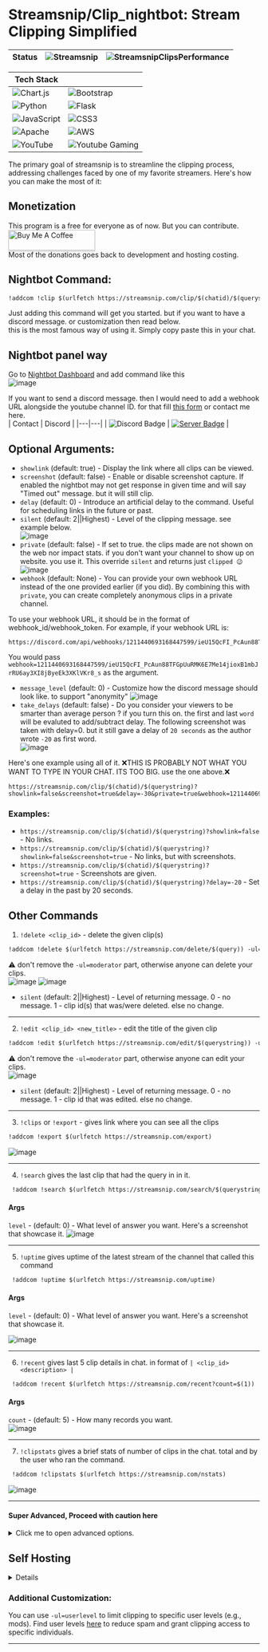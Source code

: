# Streamsnip/Clip_nightbot: Stream Clipping Simplified

| **Status** | **![Streamsnip](https://cronitor.io/badges/l4zGl5/production/rOa5oshJWmlCgt3t1OQ4Yh5xXGc.svg)** | **![StreamsnipClipsPerformance](https://cronitor.io/badges/kGZGWA/production/I_QFoL2euGXq7gGih2r6U4u9YDw.svg)** |
|:---:|:---:|:---:|

| Tech Stack |  |
|---|---| 
| ![Chart.js](https://img.shields.io/badge/chart.js-F5788D.svg?style=Flat&logo=chart.js&logoColor=white) | ![Bootstrap](https://img.shields.io/badge/Bootstrap-563D7C.svg?style=Flat&logo=bootstrap&logoColor=white) |
| ![Python](https://img.shields.io/badge/python-3670A0?style=Flat&logo=python&logoColor=ffdd54) | ![Flask](https://img.shields.io/badge/flask-%23000.svg?style=Flat&logo=flask&logoColor=white) |
| ![JavaScript](https://img.shields.io/badge/javascript-%23323330.svg?style=Flat&logo=javascript&logoColor=%23F7DF1E) | ![CSS3](https://img.shields.io/badge/css3-%231572B6.svg?style=Flat&logo=css3&logoColor=white) |
| ![Apache](https://img.shields.io/badge/apache-%23D42029.svg?style=Flat&logo=apache&logoColor=white) | ![AWS](https://img.shields.io/badge/AWS-%23FF9900.svg?style=Flat&logo=amazon-aws&logoColor=white) |
| ![YouTube](https://img.shields.io/badge/YouTube-%23FF0000.svg?style=Flat&logo=YouTube&logoColor=white) | ![Youtube Gaming](https://img.shields.io/badge/Youtube%20Gaming-FF0000?style=Flat&logo=Youtubegaming&logoColor=white) |

The primary goal of streamsnip is to streamline the clipping process, addressing challenges faced by one of my favorite streamers. Here's how you can make the most of it:
## Monetization
This program is a free for everyone as of now. But you can contribute. </br>
<a href="https://surajbhari.stck.me" target="_blank"><img src="https://www.buymeacoffee.com/assets/img/custom_images/orange_img.png" alt="Buy Me A Coffee" style="height: 41px !important;width: 174px !important;box-shadow: 0px 3px 2px 0px rgba(190, 190, 190, 0.5) !important;-webkit-box-shadow: 0px 3px 2px 0px rgba(190, 190, 190, 0.5) !important;" ></a> </br>
Most of the donations goes back to development and hosting costing. 
## Nightbot Command:

```markdown
!addcom !clip $(urlfetch https://streamsnip.com/clip/$(chatid)/$(querystring)?delay=-40)
```
Just adding this command will get you started. but if you want to have a discord message. or customization then read below. </br>
this is the most famous way of using it. Simply copy paste this in your chat. 

## Nightbot panel way
Go to [Nightbot Dashboard](https://nightbot.tv/commands/custom) and add command like this <br>
![image](https://github.com/SurajBhari/streamsnip/assets/45149585/667db821-f8a6-4f9e-a525-15fe5887854a)


If you want to send a discord message. then I would need to add a webhook URL alongside the youtube channel ID. for that fill [this form](https://forms.gle/NgF67HBR69CxAcvJ8) or contact me here.<br>
| Contact | Discord |
|---|---|
| ![Discord Badge](https://dcbadge.limes.pink/api/shield/408994955147870208) | [![Server Badge](https://dcbadge.limes.pink/api/server/2XVBWK99Vy)](https://discord.gg/2XVBWK99Vy) |

## Optional Arguments:

- `showlink` (default: true) - Display the link where all clips can be viewed.
- `screenshot` (default: false) - Enable or disable screenshot capture. If enabled the nightbot may not get response in given time and will say "Timed out" message. but it will still clip.
- `delay` (default: 0) - Introduce an artificial delay to the command. Useful for scheduling links in the future or past.
- `silent` (default: 2||Highest) - Level of the clipping message. see example below. </br> 
  ![image](https://github.com/SurajBhari/streamsnip/assets/45149585/f4e0bffa-1759-491a-ada9-c1ca4a55240b)
- `private` (default: false) - If set to true. the clips made are not shown on the web nor impact stats. if you don't want your channel to show up on website. you use it. This override `silent` and returns just ​​`clipped 😉` </br>
  ![image](https://github.com/SurajBhari/streamsnip/assets/45149585/42c6744e-f3d1-4335-822c-3c3713ac4ab4)
- `webhook` (default: None) - You can provide your own webhook URL instead of the one provided earlier (if you did). By combining this with `private`, you can create completely anonymous clips in a private channel.
  
To use your webhook URL, it should be in the format of webhook_id/webhook_token. For example, if your webhook URL is:
```
https://discord.com/api/webhooks/1211440693168447599/ieU15QcFI_PcAun88TFGpUuRMK6E7Me14jioxB1mbJrRU6ay3XI8jByeEk3XKlVKr8_s
```
You would pass `webhook=1211440693168447599/ieU15QcFI_PcAun88TFGpUuRMK6E7Me14jioxB1mbJrRU6ay3XI8jByeEk3XKlVKr8_s` as the argument. 
- `message_level` (default: 0) - Customize how the discord message should look like. to support "anonymity"
  ![image](https://github.com/SurajBhari/streamsnip/assets/45149585/bf5e5ced-0472-4a5a-9a84-9b03f4364596)
- `take_delays` (default: false) - Do you consider your viewers to be smarter than average person ? if you turn this on. the first and last `word` will be evaluted to add/subtract delay.
  The following screenshot was taken with delay=0. but it still gave a delay of `20 seconds` as the author wrote `-20` as first word.  
  ![image](https://github.com/SurajBhari/streamsnip/assets/45149585/361dac19-192a-4a75-aa8f-0d94a480790d)


Here's one example using all of it.
❌THIS IS PROBABLY NOT WHAT YOU WANT TO TYPE IN YOUR CHAT. ITS TOO BIG. use the one above.❌
```
https://streamsnip.com/clip/$(chatid)/$(querystring)?showlink=false&screenshot=true&delay=-30&private=true&webhook=1211440693168447599/ieU15QcFI_PcAun88TFGpUuRMK6E7Me14jioxB1mbJrRU6ay3XI8jByeEk3XKlVKr8_s&message_level=3&take_delays=true
```

### Examples:
- `https://streamsnip.com/clip/$(chatid)/$(querystring)?showlink=false` - No links.
- `https://streamsnip.com/clip/$(chatid)/$(querystring)?showlink=false&screenshot=true` - No links, but with screenshots.
- `https://streamsnip.com/clip/$(chatid)/$(querystring)?screenshot=true` - Screenshots are given.
- `https://streamsnip.com/clip/$(chatid)/$(querystring)?delay=-20` - Set a delay in the past by 20 seconds.

## Other Commands
1. `!delete <clip_id>` - delete the given clip(s)
```markdown
!addcom !delete $(urlfetch https://streamsnip.com/delete/$(query)) -ul=moderator
```
⚠️ don't remove the `-ul=moderator` part, otherwise anyone can delete your clips. </br>
![image](https://github.com/SurajBhari/streamsnip/assets/45149585/35d174c8-5f3f-4bb8-a6f7-15fc59ee0c43) ![image](https://github.com/SurajBhari/streamsnip/assets/45149585/b138243c-6a24-4d81-ac1f-1c25fa56ee08)
 </br>
  - `silent` (default: 2||Highest) - Level of returning message. 0 - no message. 1 - clip id(s) that was/were deleted. else no change.
---
2. `!edit <clip_id> <new_title>` - edit the title of the given clip
```markdown
!addcom !edit $(urlfetch https://streamsnip.com/edit/$(querystring)) -ul=moderator
```
⚠️ don't remove the `-ul=moderator` part, otherwise anyone can edit your clips. </br>
![image](https://github.com/SurajBhari/streamsnip/assets/45149585/f76e4bc6-dc20-4fa1-b58a-e237b4f7ba8f) </br>
  - `silent` (default: 2||Highest) - Level of returning message. 0 - no message. 1 - clip id that was edited. else no change.
---
3. `!clips` or `!export` - gives link where you can see all the clips 
```markdown
!addcom !export $(urlfetch https://streamsnip.com/export)
```
![image](https://github.com/SurajBhari/streamsnip/assets/45149585/7d72988e-0ab0-46a1-b7cb-0183e542eb2d)

---
4. `!search` gives the last clip that had the query in in it.
```markdown
 !addcom !search $(urlfetch https://streamsnip.com/search/$(querystring))
```
  #### Args
  `level` - (default: 0) - What level of answer you want. Here's a screenshot that showcase it. 
  ![image](https://github.com/SurajBhari/streamsnip/assets/45149585/a7601ed3-265c-427a-b749-30d70216ce2a)


---
5. `!uptime` gives uptime of the latest stream of the channel that called this command
```markdown
 !addcom !uptime $(urlfetch https://streamsnip.com/uptime)
```
  #### Args
  `level` - (default: 0) - What level of answer you want. Here's a screenshot that showcase it. 
   
  ![image](https://github.com/SurajBhari/streamsnip/assets/45149585/cf174b02-f95b-45b6-a1fb-b28675da8715) 
   
  --- 

6. `!recent` gives last 5 clip details in chat. in format of `| <clip_id> <description> |` 
```markdown
 !addcom !recent $(urlfetch https://streamsnip.com/recent?count=$(1))
```
  #### Args
  `count` - (default: 5) - How many records you want.  
  ![image](https://github.com/SurajBhari/streamsnip/assets/45149585/40c3cec9-4e19-49c5-b077-96218ced2eb3)
  
  --- 
  
7. `!clipstats` gives a brief stats of number of clips in the chat. total and by the user who ran the command. 
```markdown
 !addcom !clipstats $(urlfetch https://streamsnip.com/nstats)
```
![image](https://github.com/SurajBhari/streamsnip/assets/45149585/04feb94b-7323-4cf7-878b-5e48dd56860d) 

--- 
#### Super Advanced, Proceed with caution here
<details>
  <summary>Click me to open advanced options.</summary>
  
  Idea from [here](https://community.nightdev.com/t/clip-command-then-have-lastclip-automatically-update/35360), You can combine !search command to give out timestamp to particular events in the stream </br>
  A combo can look like this 
  ```
  !addcom !clipkill $(urlfetch https://streamsnip.com/clip/$(chatid)/kill-automated)
  !addcom !lastkill $(urlfetch https://streamsnip.com/search/kill-automated)
  ```
  Want more advanced ? here </br>
  There is one more endpoint named `/searchx/<clip-desc>` that returns JSON of the clip with that clip-desc.</br>
  THIS IS JUST 1 EXAMPLE. SKY IS THE LIMIT HERE
  ```
  !addcom !lastkilltime $(eval clip=$(urlfetch json https://streamsnip.com/searchx/kill-automated); clip['hms'])
  ```
  returning data looks something like this </br>
  ![carbon (3)](https://github.com/SurajBhari/streamsnip/assets/45149585/f7709890-6959-4a25-8a6d-292c9d20e10b)
  
     
  8. `!streaminfo`  this gives streaminfo in JSON format that you can use to do some other stuff.
     data looks something like this.
     ![carbon](https://github.com/SurajBhari/streamsnip/assets/45149585/811ec86a-9d69-4cc3-bde5-2d2cc66bd5ac)
     
     Route is at `/stream_info`
     ```markdown
     !addcom !myid $(eval info=$(urlfetch json https://streamsnip.com/stream_info); info['author_id'])
     ```
</details>

## Self Hosting 
<details>
  I made it quite easy to host yourself. if you prefer that way.
  
  ### Installation
  1. Clone the repo
  2. Install requirements - `pip install -r requirements.txt`
  3. (Optional) Install ffmpeg and ytdlp for screenshot to work.
  4. CONFIG - edit creds.sample.json to creds.json and insert few keys in it. `password` to use at `/admin` page and `/add` route.

  ### Running
  1. Run by doing. `python main.py`
  2. (Optional) You can run. `maintainer.py`. for this you will need `management_webhook` in creds.json to send you backup and logs to your discord.
  3. For nightbot. you need to replace `streamsnip.com` to your ip. and use `http` instead of `https`. 
</details>

### Additional Customization:

You can use `-ul=userlevel` to limit clipping to specific user levels (e.g., mods). Find user levels [here](https://docs.nightbot.tv/commands/commands#advanced-usage) to reduce spam and grant clipping access to specific individuals.  </br>

---
